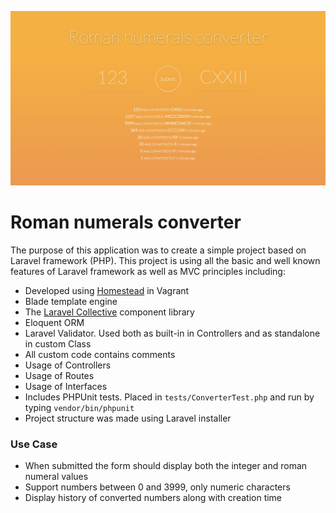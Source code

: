 ![Screenshot](/screenshot.jpg?raw=true "Screenshot")

# Roman numerals converter

The purpose of this application was to create a simple project based on Laravel framework (PHP). This project is using all the basic and well known features of Laravel framework as well as MVC principles including:

- Developed using [Homestead](https://laravel.com/docs/5.2/homestead) in Vagrant
- Blade template engine
- The [Laravel Collective](https://laravelcollective.com/docs/5.2/htm) component library
- Eloquent ORM
- Laravel Validator. Used both as built-in in Controllers and as standalone in custom Class
- All custom code contains comments
- Usage of Controllers
- Usage of Routes
- Usage of Interfaces
- Includes PHPUnit tests. Placed in `tests/ConverterTest.php` and run by typing `vendor/bin/phpunit`
- Project structure was made using Laravel installer

### Use Case

- When submitted the form should display both the integer and roman numeral
  values
- Support numbers between 0 and 3999, only numeric characters
- Display history of converted numbers along with creation time